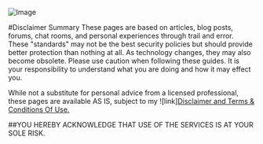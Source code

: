 ![Image](https://www.kollori.com/_i/309/1045/552/45/poster-geek-deco-bureau-code.jpeg)

#Disclaimer Summary
These pages are based on articles, blog posts, forums, chat rooms, and personal experiences through trail and error. These "standards" may not be the best security policies but should provide better protection than nothing at all.  As technology changes, they may also become obsolete.  Please use caution when following these guides. It is your responsibility to understand what you are doing and how it may effect you.

While not a substitute for personal advice from a licensed professional, these pages are available AS IS, subject to my ![link][Disclaimer and Terms & Conditions Of Use.](https://rowland007.github.io/standards/terms.html)

##YOU HEREBY ACKNOWLEDGE THAT USE OF THE SERVICES IS AT YOUR SOLE RISK.